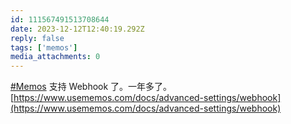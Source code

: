```yaml
---
id: 111567491513708644
date: 2023-12-12T12:40:19.292Z
reply: false
tags: ['memos']
media_attachments: 0
---
```


[#Memos](https://e5n.cc/tags/Memos) 支持 Webhook 了。一年多了。  
[https://www.usememos.com/docs/advanced-settings/webhook](https://www.usememos.com/docs/advanced-settings/webhook)

